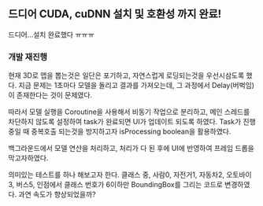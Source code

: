 ## 드디어 CUDA, cuDNN 설치 및 호환성 까지 완료!
드디어...설치 완료했다 ㅠㅠㅠ

### 개발 재진행
현재 3D로 맵을 뽑는것은 일단은 포기하고, 자연스럽게 로딩되는것을 우선시삼도록 했다.
지금 문제는 1초마다 모델을 돌리고 결과를 가져오는데, 그 과정에서 Delay(버벅임)이 존재한다는 것이 문제였다.

따라서 모델 실행을 Coroutine을 사용해서 비동기 작업으로 분리하고, 메인 스레드를 차단하지 않도록 설정하여 task가 완료되면 UI가 업데이트 되도록 하였다.
Task가 진행 중일 때 중복호출 되는것을 방지하고자 isProcessing boolean을 활용하였다.

백그라운드에서 모델 연산을 처리하고, 처리가 다 된 후에 UI에 반영하여 프레임 드롭을 막고자하였다.

의미있는 테스트를 하나 해보고자 한다.
클래스 중, 사람0, 자전거1, 자동차2, 오토바이3, 버스5,  인점에서 클래스 번호가 6이하만 BoundingBox를 그리는 코드로 변경하였다. 과연 속도가 향상되었을까?

